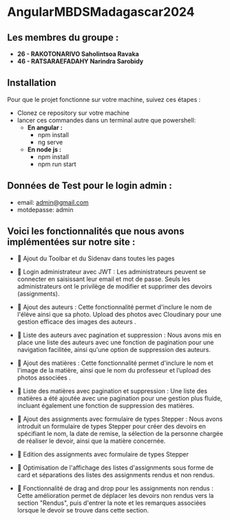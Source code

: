 # AngularMBDSMadagascar2024

## Les membres du groupe : 
- **26 - RAKOTONARIVO Saholintsoa Ravaka**
- **46 - RATSARAEFADAHY Narindra Sarobidy**

## Installation

Pour que le projet fonctionne sur votre machine, suivez ces étapes :
- Clonez ce repository sur votre machine 
- lancer ces commandes dans un terminal autre que powershell:
    - **En angular :**
	    - npm install
	    - ng serve
    - **En node js :**
        - npm install
	    - npm run start

## Données de Test pour le login admin :
- email: admin@gmail.com 
- motdepasse: admin
 	
 	
## Voici les fonctionnalités que nous avons implémentées sur notre site :

- 🌟 Ajout du Toolbar et du Sidenav dans toutes les pages

- 🌟 Login administrateur avec JWT :
Les administrateurs peuvent se connecter en saisissant leur email et mot de passe. 
Seuls les administrateurs ont le privilège de modifier et supprimer des devoirs (assignments).

- 🌟 Ajout des auteurs : 
Cette fonctionnalité permet d'inclure le nom de l'élève ainsi que sa photo.
Upload des photos avec Cloudinary pour une gestion efficace des images des auteurs . 

- 🌟 Liste des auteurs avec pagination et suppression : 
Nous avons mis en place une liste des auteurs avec une fonction de pagination pour une navigation facilitée, ainsi qu'une option de suppression des auteurs.

- 🌟 Ajout des matières : 
Cette fonctionnalité permet d'inclure le nom et l'image de la matière, ainsi que le  nom du professeur  et l’upload des photos associées  .

- 🌟 Liste des matières avec pagination et suppression : 
 Une liste des matières a été ajoutée avec une pagination pour une gestion plus fluide, incluant également une fonction de suppression des matières.

- 🌟 Ajout des assignments avec formulaire de types Stepper :
 Nous avons introduit un formulaire de types Stepper pour créer des devoirs en spécifiant le nom, la date de remise, la sélection de la personne chargée de réaliser le devoir, ainsi que la matière concernée.

- 🌟 Edition des assignments avec formulaire de types Stepper

- 🌟 Optimisation de l'affichage des listes d'assignments sous forme de card et séparations des listes des assignments rendus et non rendus.

- 🌟 Fonctionnalité de drag and drop pour les assignments non rendus : 
Cette amélioration permet de déplacer les devoirs non rendus vers la section "Rendus", puis d'entrer la note et les remarques associées lorsque le devoir se trouve dans cette section.